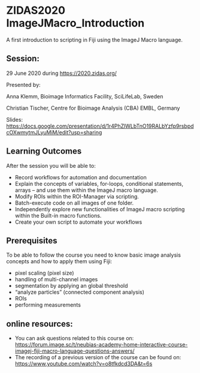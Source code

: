 # ZIDAS2020 ImageJMacro_Introduction
A first introduction to scripting in Fiji using the ImageJ Macro language.

## Session:
29 June 2020 during https://2020.zidas.org/

Presented by:

Anna Klemm, Bioimage Informatics Facility, SciLifeLab, Sweden 

Christian Tischer, Centre for Bioimage Analysis (CBA) EMBL, Germany

Slides:
https://docs.google.com/presentation/d/1r4PhZlWLbTnO19RALbYzfp9rsbpdcOXwmytmJLyuMiM/edit?usp=sharing

## Learning Outcomes
After the session you will be able to:
* Record workflows for automation and documentation
* Explain the concepts of variables, for-loops, conditional statements, arrays – and use them within the ImageJ macro language.
* Modify ROIs within the ROI-Manager via scripting.
* Batch-execute code on all images of one folder.
* Independently explore new functionalities of ImageJ macro scripting within the Built-in macro functions.
* Create your own script to automate your workflows

## Prerequisites
To be able to follow the course you need to know basic image analysis concepts and how to apply them using Fiji:
* pixel scaling (pixel size)
* handling of multi-channel images
* segmentation by applying an global threshold
* “analyze particles” (connected component analysis)
* ROIs
* performing measurements

## online resources:
* You can ask questions related to this course on: https://forum.image.sc/t/neubias-academy-home-interactive-course-imagej-fiji-macro-language-questions-answers/
* The recording of a previous version of the course can be found on: https://www.youtube.com/watch?v=o8tfkdcd3DA&t=6s

